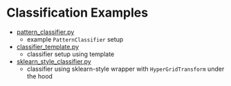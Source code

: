 # Classification Examples

- [pattern_classifier.py](pattern_classifier.py)
    - example `PatternClassifier` setup
- [classifier_template.py](classifier_template.py)
    - classifier setup using template
- [sklearn_style_classifier.py](sklearn_style_classifier.py)
    - classifier using sklearn-style wrapper with `HyperGridTransform` under the hood